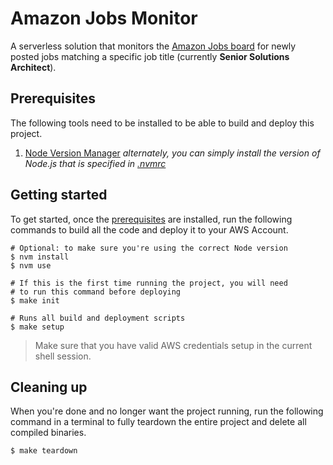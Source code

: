 # Amazon Jobs Monitor

A serverless solution that monitors the [Amazon Jobs board](https://amazon.jobs/en-gb) for newly posted jobs matching a specific job title (currently **Senior Solutions Architect**).

## Prerequisites

The following tools need to be installed to be able to build and deploy this project.

1. [Node Version Manager](https://github.com/nvm-sh/nvm#installing-and-updating) _alternately, you can simply install the version of Node.js that is specified in [.nvmrc](.nvmrc)_

## Getting started

To get started, once the [prerequisites](#prerequisites) are installed, run the following commands to build all the code and deploy it to your AWS Account.

```shell
# Optional: to make sure you're using the correct Node version
$ nvm install
$ nvm use

# If this is the first time running the project, you will need
# to run this command before deploying
$ make init

# Runs all build and deployment scripts
$ make setup
```

> Make sure that you have valid AWS credentials setup in the current shell session.

## Cleaning up

When you're done and no longer want the project running, run the following command in a terminal to fully teardown the entire project and delete all compiled binaries.

```shell
$ make teardown
```

